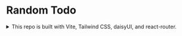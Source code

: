 # Random Todo

<details>

<summary>This repo is built with Vite, Tailwind CSS, daisyUI, and react-router.</summary>

1. [Initialize with Vite](https://vitejs.dev/guide/)
1. [Install Tailwind CSS with Vite](https://tailwindcss.com/docs/guides/vite)
1. [Install React Router](https://reactrouter.com/en/main/start/tutorial#setup)
1. Add preline reinitialization helper (this is very useful when dropdowns or modals can not be opened)
1. Add tailwind classname util

   1. Install dependencies: `pnpm i clsx tailwind-merge`
   1. New File `src/lib/utils.ts`, and add code

      ```ts
      import { clsx, type ClassValue } from 'clsx'
      import { twMerge } from 'tailwind-merge'

      export function cn(...inputs: ClassValue[]) {
        return twMerge(clsx(inputs))
      }
      ```

1. [Add alias `@`](https://ui.shadcn.com/docs/installation/vite)
1. [Install prettier](https://prettier.io/docs/en/install)
1. [Install prettier-plugin-sort-imports](https://github.com/IanVS/prettier-plugin-sort-imports)
1. [Install daisyUI](https://daisyui.com/docs/install/)
1. [Install react-daisyui](https://github.com/daisyui/react-daisyui)
1. [Install lucid-react](https://lucide.dev/guide/packages/lucide-react)
</details>
